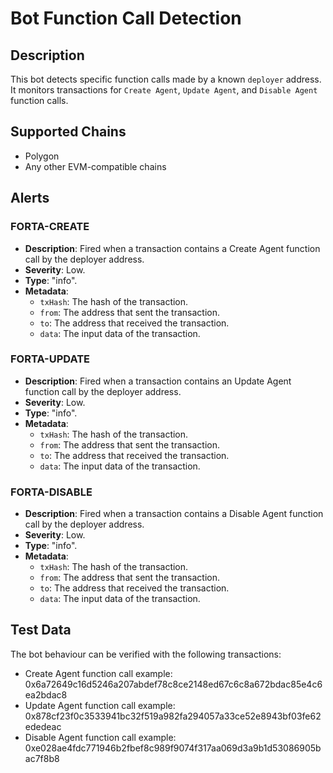 # Bot Function Call Detection

## Description

This bot detects specific function calls made by a known `deployer` address. It monitors transactions for
`Create Agent`, `Update Agent`, and `Disable Agent` function calls.

## Supported Chains

- Polygon
- Any other EVM-compatible chains

## Alerts

### FORTA-CREATE
- **Description**: Fired when a transaction contains a Create Agent function call by the deployer address.
- **Severity**: Low.
- **Type**: "info".
- **Metadata**:
  - `txHash`: The hash of the transaction.
  - `from`: The address that sent the transaction.
  - `to`: The address that received the transaction.
  - `data`: The input data of the transaction.

### FORTA-UPDATE
- **Description**: Fired when a transaction contains an Update Agent function call by the deployer address.
- **Severity**: Low.
- **Type**: "info".
- **Metadata**:
  - `txHash`: The hash of the transaction.
  - `from`: The address that sent the transaction.
  - `to`: The address that received the transaction.
  - `data`: The input data of the transaction.

### FORTA-DISABLE
- **Description**: Fired when a transaction contains a Disable Agent function call by the deployer address.
- **Severity**: Low.
- **Type**: "info".
- **Metadata**:
  - `txHash`: The hash of the transaction.
  - `from`: The address that sent the transaction.
  - `to`: The address that received the transaction.
  - `data`: The input data of the transaction.

## Test Data

The bot behaviour can be verified with the following transactions:

- Create Agent function call example: 0x6a72649c16d5246a207abdef78c8ce2148ed67c6c8a672bdac85e4c6ea2bdac8
- Update Agent function call example: 0x878cf23f0c3533941bc32f519a982fa294057a33ce52e8943bf03fe62ededeac
- Disable Agent function call example: 0xe028ae4fdc771946b2fbef8c989f9074f317aa069d3a9b1d53086905bac7f8b8

